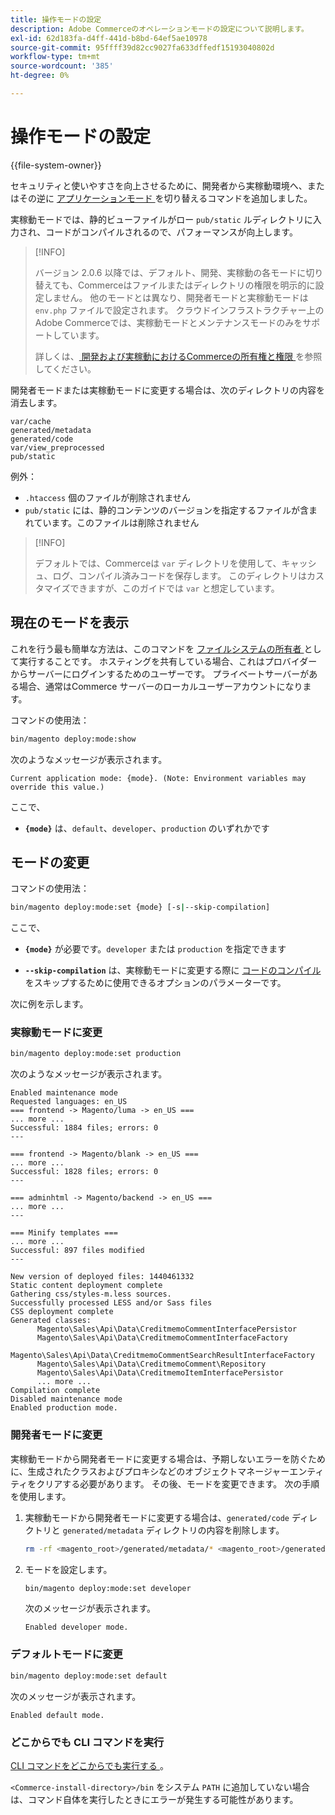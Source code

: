 ```yaml
---
title: 操作モードの設定
description: Adobe Commerceのオペレーションモードの設定について説明します。
exl-id: 62d183fa-d4ff-441d-b8bd-64ef5ae10978
source-git-commit: 95ffff39d82cc9027fa633dffedf15193040802d
workflow-type: tm+mt
source-wordcount: '385'
ht-degree: 0%

---
```


# 操作モードの設定

{{file-system-owner}}

セキュリティと使いやすさを向上させるために、開発者から実稼動環境へ、またはその逆に [ アプリケーションモード ](../bootstrap/application-modes.md) を切り替えるコマンドを追加しました。

実稼動モードでは、静的ビューファイルがロー `pub/static` ルディレクトリに入力され、コードがコンパイルされるので、パフォーマンスが向上します。

>[!INFO]
>
>バージョン 2.0.6 以降では、デフォルト、開発、実稼動の各モードに切り替えても、Commerceはファイルまたはディレクトリの権限を明示的に設定しません。 他のモードとは異なり、開発者モードと実稼動モードは `env.php` ファイルで設定されます。 クラウドインフラストラクチャー上のAdobe Commerceでは、実稼動モードとメンテナンスモードのみをサポートしています。
>
>詳しくは、[ 開発および実稼動におけるCommerceの所有権と権限 ](../deployment/file-system-permissions.md) を参照してください。

開発者モードまたは実稼動モードに変更する場合は、次のディレクトリの内容を消去します。

```terminal
var/cache
generated/metadata
generated/code
var/view_preprocessed
pub/static
```

例外：

- `.htaccess` 個のファイルが削除されません
- `pub/static` には、静的コンテンツのバージョンを指定するファイルが含まれています。このファイルは削除されません

>[!INFO]
>
>デフォルトでは、Commerceは `var` ディレクトリを使用して、キャッシュ、ログ、コンパイル済みコードを保存します。 このディレクトリはカスタマイズできますが、このガイドでは `var` と想定しています。

## 現在のモードを表示

これを行う最も簡単な方法は、このコマンドを [ ファイルシステムの所有者 ](../../installation/prerequisites/file-system/overview.md) として実行することです。 ホスティングを共有している場合、これはプロバイダーからサーバーにログインするためのユーザーです。 プライベートサーバーがある場合、通常はCommerce サーバーのローカルユーザーアカウントになります。

コマンドの使用法：

```bash
bin/magento deploy:mode:show
```

次のようなメッセージが表示されます。

```terminal
Current application mode: {mode}. (Note: Environment variables may override this value.)
```

ここで、

- **`{mode}`** は、`default`、`developer`、`production` のいずれかです

## モードの変更

コマンドの使用法：

```bash
bin/magento deploy:mode:set {mode} [-s|--skip-compilation]
```

ここで、

- **`{mode}`** が必要です。`developer` または `production` を指定できます

- **`--skip-compilation`** は、実稼動モードに変更する際に [ コードのコンパイル ](../cli/code-compiler.md) をスキップするために使用できるオプションのパラメーターです。

次に例を示します。

### 実稼動モードに変更

```bash
bin/magento deploy:mode:set production
```

次のようなメッセージが表示されます。

```terminal
Enabled maintenance mode
Requested languages: en_US
=== frontend -> Magento/luma -> en_US ===
... more ...
Successful: 1884 files; errors: 0
---

=== frontend -> Magento/blank -> en_US ===
... more ...
Successful: 1828 files; errors: 0
---

=== adminhtml -> Magento/backend -> en_US ===
... more ...
---

=== Minify templates ===
... more ...
Successful: 897 files modified
---

New version of deployed files: 1440461332
Static content deployment complete
Gathering css/styles-m.less sources.
Successfully processed LESS and/or Sass files
CSS deployment complete
Generated classes:
      Magento\Sales\Api\Data\CreditmemoCommentInterfacePersistor
      Magento\Sales\Api\Data\CreditmemoCommentInterfaceFactory
      Magento\Sales\Api\Data\CreditmemoCommentSearchResultInterfaceFactory
      Magento\Sales\Api\Data\CreditmemoComment\Repository
      Magento\Sales\Api\Data\CreditmemoItemInterfacePersistor
      ... more ...
Compilation complete
Disabled maintenance mode
Enabled production mode.
```

### 開発者モードに変更

実稼動モードから開発者モードに変更する場合は、予期しないエラーを防ぐために、生成されたクラスおよびプロキシなどのオブジェクトマネージャーエンティティをクリアする必要があります。 その後、モードを変更できます。 次の手順を使用します。

1. 実稼動モードから開発者モードに変更する場合は、`generated/code` ディレクトリと `generated/metadata` ディレクトリの内容を削除します。

   ```bash
   rm -rf <magento_root>/generated/metadata/* <magento_root>/generated/code/*
   ```

1. モードを設定します。

   ```bash
   bin/magento deploy:mode:set developer
   ```

   次のメッセージが表示されます。

   ```terminal
   Enabled developer mode.
   ```

### デフォルトモードに変更

```bash
bin/magento deploy:mode:set default
```

次のメッセージが表示されます。

```terminal
Enabled default mode.
```

### どこからでも CLI コマンドを実行

[CLI コマンドをどこからでも実行する ](../cli/config-cli.md#config-install-cli-first)。

`<Commerce-install-directory>/bin` をシステム `PATH` に追加していない場合は、コマンド自体を実行したときにエラーが発生する可能性があります。
